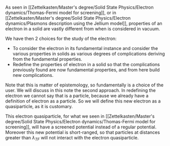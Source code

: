 As seen in [[Zettelkasten/Master's degree/Solid State Physics/Electron dynamics/Thomas-Fermi model for screening]], or in [[Zettelkasten/Master's degree/Solid State Physics/Electron dynamics/Plasmons description using the Jellium model]], properties of an electron in a solid are vastly different from when is considered in vacuum.

We have then 2 choices for the study of the electron:

- To consider the electron in its fundamental instance and consider the various properties in solids as various degrees of complications deriving from the fundamental properties.
- Redefine the properties of electron in a solid so that the complications previously found are now fundamental properties, and from here build new complications.

Note that this is matter of epistemology, so fundamentally is a choice of the user.
We will discuss in this note the second approach.
In redefining the electron we cannot say that is a particle, because we already have a definition of electron as a particle.
So we will define this new electron as a quasiparticle, as it is customary.

This electron quasiparticle, for what we seen in [[Zettelkasten/Master's degree/Solid State Physics/Electron dynamics/Thomas-Fermi model for screening]], will have a screened potential instead of a regular potential. Moreover this new potential is short-ranged, so that particles at distances greater than $\lambda_{TF}$ will not interact with the electron quasiparticle.